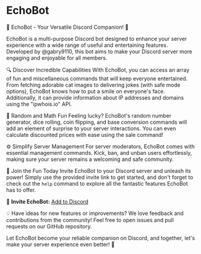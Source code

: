 # EchoBot

🤖 EchoBot - Your Versatile Discord Companion! 🎉

EchoBot is a multi-purpose Discord bot designed to enhance your server experience with a wide range of useful and entertaining features. Developed by @gabry9110, this bot aims to make your Discord server more engaging and enjoyable for all members.

🔍 Discover Incredible Capabilities
With EchoBot, you can access an array of fun and miscellaneous commands that will keep everyone entertained. From fetching adorable cat images to delivering jokes (with safe mode options), EchoBot knows how to put a smile on everyone's face. Additionally, it can provide information about IP addresses and domains using the "ipwhois.io" API.

🎲 Random and Math Fun
Feeling lucky? EchoBot's random number generator, dice rolling, coin flipping, and base conversion commands will add an element of surprise to your server interactions. You can even calculate discounted prices with ease using the sale command!

⚙️ Simplify Server Management
For server moderators, EchoBot comes with essential management commands. Kick, ban, and unban users effortlessly, making sure your server remains a welcoming and safe community.

🤖 Join the Fun Today
Invite EchoBot to your Discord server and unleash its power! Simply use the provided invite link to get started, and don't forget to check out the `help` command to explore all the fantastic features EchoBot has to offer.

🔗 **Invite EchoBot:** [Add to Discord](https://discord.com/api/oauth2/authorize?client_id=1097211849558216824&permissions=8&scope=bot)

💡 Have ideas for new features or improvements? We love feedback and contributions from the community! Feel free to open issues and pull requests on our GitHub repository.

Let EchoBot become your reliable companion on Discord, and together, let's make your server experience even better! 🎉
